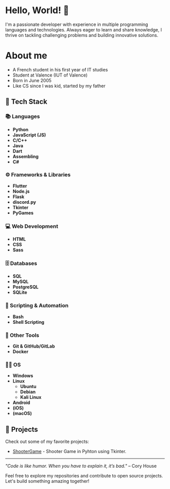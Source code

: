 # Hello, World! 👋

I'm a passionate developer with experience in multiple programming languages and technologies. Always eager to learn and share knowledge, I thrive on tackling challenging problems and building innovative solutions.

# About me 

- A French student in his first year of IT studies
- Student at Valence (IUT of Valence)
- Born in June 2005
- Like CS since I was kid, started by my father

## 🌟 Tech Stack

### 📚 Languages
- **Python**
- **JavaScript (JS)**
- **C/C++**
- **Java**
- **Dart**
- **Assembling**
- **C#**

### ⚙️ Frameworks & Libraries
- **Flutter**
- **Node.js**
- **Flask**
- **discord.py**
- **Tkinter**
- **PyGames**

### 💻 Web Development
- **HTML**
- **CSS**
- **Sass**

### 🗄️ Databases
- **SQL**
- **MySQL**
- **PostgreSQL**
- **SQLite**

### 💾 Scripting & Automation
- **Bash**
- **Shell Scripting**

### 🔌 Other Tools
- **Git & GitHub/GitLab**
- **Docker**

### 👨‍💻 OS
- **Windows**
- **Linux**
  - **Ubuntu**
  - **Debian**
  - **Kali Linux**
- **Android**
- **(iOS)**
- **(macOS)** 

## 🚀 Projects

Check out some of my favorite projects:
- [ShooterGame](https://github.com/endercreeps/Jeu-de-tir) - Shooter Game in Pyhton using Tkinter.

---

*"Code is like humor. When you have to explain it, it’s bad."* – Cory House

Feel free to explore my repositories and contribute to open source projects. Let's build something amazing together!
